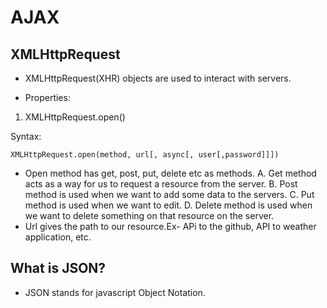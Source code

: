 # AJAX

## XMLHttpRequest

- XMLHttpRequest(XHR) objects are used to interact with servers.

- Properties:

1. XMLHttpRequest.open()

Syntax:

```javacsript
XMLHttpRequest.open(method, url[, async[, user[,password]]])
```

- Open method has get, post, put, delete etc as methods.
  A. Get method acts as a way for us to request a resource from the server.
  B. Post method is used when we want to add some data to the servers.
  C. Put method is used when we want to edit.
  D. Delete method is used when we want to delete something on that resource on the server.
- Url gives the path to our resource.Ex- APi to the github, API to weather application, etc.

## What is JSON?

- JSON stands for javascript Object Notation.
